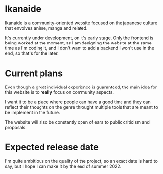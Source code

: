 # Ikanaide
Ikanaide is a community-oriented website focused on the japanese culture that envolves anime, manga and related.

It's currently under development, on it's early stage. Only the frontend is being worked at the moment, as I am designing the website at the same time as I'm coding it, and I don't want to add a backend I won't use in the end, so that's for the later.

# Current plans
Even though a great individual experience is guaranteed, the main idea for this website is to **really** focus on community aspects. <br>

I want it to be a place where people can have a good time and they can reflect their thoughts on the genre throught multiple tools that are meant to be implement in the future. <br> 

The website will also be constantly open of ears to public criticism and proposals.

# Expected release date
I'm quite ambitious on the quality of the project, so an exact date is hard to say, but I hope I can make it by the end of summer 2022.
